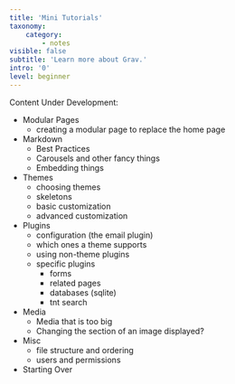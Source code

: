 ```yaml
---
title: 'Mini Tutorials'
taxonomy:
    category:
        - notes
visible: false
subtitle: 'Learn more about Grav.'
intro: '0'
level: beginner
---
```


Content Under Development:

- Modular Pages
  - creating a modular page to replace the home page
- Markdown
  - Best Practices
  - Carousels and other fancy things
  - Embedding things
- Themes
  - choosing themes
  - skeletons
  - basic customization
  - advanced customization
- Plugins
  - configuration (the email plugin)
  - which ones a theme supports
  - using non-theme plugins
  - specific plugins
    - forms
    - related pages
    - databases (sqlite)
    - tnt search
- Media
  - Media that is too big
  - Changing the section of an image displayed?
- Misc
  - file structure and ordering
  - users and permissions
- Starting Over
